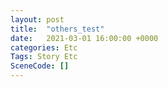 ```yaml
---
layout: post
title:  "others_test"
date:   2021-03-01 16:00:00 +0000
categories: Etc
Tags: Story Etc
SceneCode: []
---
```


